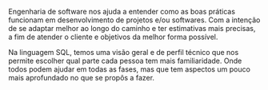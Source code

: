 Engenharia de software nos ajuda a entender como as boas práticas funcionam em desenvolvimento de projetos e/ou softwares. Com a intenção de se adaptar melhor ao longo do caminho e ter estimativas mais precisas, a fim de atender o cliente e objetivos da melhor forma possível.

Na linguagem SQL, temos uma visão geral e de perfil técnico que nos permite escolher qual parte cada pessoa tem mais familiaridade. Onde todos podem ajudar em todas as fases, mas que tem aspectos um pouco mais aprofundado no que se propôs a fazer.
